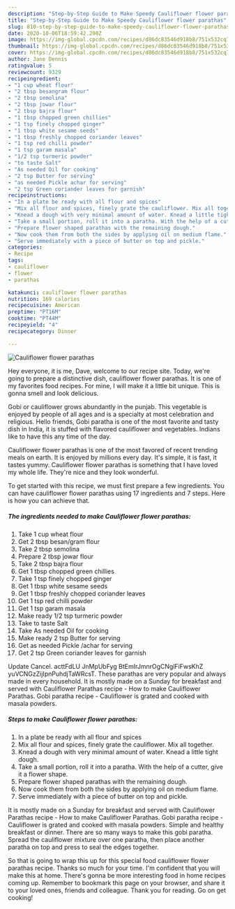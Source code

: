 ```yaml
---
description: "Step-by-Step Guide to Make Speedy Cauliflower flower parathas"
title: "Step-by-Step Guide to Make Speedy Cauliflower flower parathas"
slug: 810-step-by-step-guide-to-make-speedy-cauliflower-flower-parathas
date: 2020-10-06T18:59:42.290Z
image: https://img-global.cpcdn.com/recipes/d86dc83546d918b8/751x532cq70/cauliflower-flower-parathas-recipe-main-photo.jpg
thumbnail: https://img-global.cpcdn.com/recipes/d86dc83546d918b8/751x532cq70/cauliflower-flower-parathas-recipe-main-photo.jpg
cover: https://img-global.cpcdn.com/recipes/d86dc83546d918b8/751x532cq70/cauliflower-flower-parathas-recipe-main-photo.jpg
author: Jane Dennis
ratingvalue: 5
reviewcount: 9329
recipeingredient:
- "1 cup wheat flour"
- "2 tbsp besangram flour"
- "2 tbsp semolina"
- "2 tbsp jowar flour"
- "2 tbsp bajra flour"
- "1 tbsp chopped green chillies"
- "1 tsp finely chopped ginger"
- "1 tbsp white sesame seeds"
- "1 tbsp freshly chopped coriander leaves"
- "1 tsp red chilli powder"
- "1 tsp garam masala"
- "1/2 tsp turmeric powder"
- "to taste Salt"
- "As needed Oil for cooking"
- "2 tsp Butter for serving"
- "as needed Pickle achar for serving"
- "2 tsp Green coriander leaves for garnish"
recipeinstructions:
- "In a plate be ready with all flour and spices"
- "Mix all flour and spices, finely grate the cauliflower. Mix all together."
- "Knead a dough with very minimal amount of water. Knead a little tight dough."
- "Take a small portion, roll it into a paratha. With the help of a cutter, give it a flower shape."
- "Prepare flower shaped parathas with the remaining dough."
- "Now cook them from both the sides by applying oil on medium flame."
- "Serve immediately with a piece of butter on top and pickle."
categories:
- Recipe
tags:
- cauliflower
- flower
- parathas

katakunci: cauliflower flower parathas 
nutrition: 169 calories
recipecuisine: American
preptime: "PT16M"
cooktime: "PT44M"
recipeyield: "4"
recipecategory: Dinner

---
```



![Cauliflower flower parathas](https://img-global.cpcdn.com/recipes/d86dc83546d918b8/751x532cq70/cauliflower-flower-parathas-recipe-main-photo.jpg)

Hey everyone, it is me, Dave, welcome to our recipe site. Today, we're going to prepare a distinctive dish, cauliflower flower parathas. It is one of my favorites food recipes. For mine, I will make it a little bit unique. This is gonna smell and look delicious.

Gobi or cauliflower grows abundantly in the punjab. This vegetable is enjoyed by people of all ages and is a specialty at most celebration and religious. Hello friends, Gobi paratha is one of the most favorite and tasty dish in India, it is stuffed with flavored cauliflower and vegetables. Indians like to have this any time of the day.

Cauliflower flower parathas is one of the most favored of recent trending meals on earth. It is enjoyed by millions every day. It's simple, it is fast, it tastes yummy. Cauliflower flower parathas is something that I have loved my whole life. They're nice and they look wonderful.


To get started with this recipe, we must first prepare a few ingredients. You can have cauliflower flower parathas using 17 ingredients and 7 steps. Here is how you can achieve that.

<!--inarticleads1-->

##### The ingredients needed to make Cauliflower flower parathas:

1. Take 1 cup wheat flour
1. Get 2 tbsp besan/gram flour
1. Take 2 tbsp semolina
1. Prepare 2 tbsp jowar flour
1. Take 2 tbsp bajra flour
1. Get 1 tbsp chopped green chillies
1. Take 1 tsp finely chopped ginger
1. Get 1 tbsp white sesame seeds
1. Get 1 tbsp freshly chopped coriander leaves
1. Get 1 tsp red chilli powder
1. Get 1 tsp garam masala
1. Make ready 1/2 tsp turmeric powder
1. Take to taste Salt
1. Take As needed Oil for cooking
1. Make ready 2 tsp Butter for serving
1. Get as needed Pickle /achar for serving
1. Get 2 tsp Green coriander leaves for garnish


Update Cancel. acttFdLU JnMpUbFyg BtEmIrJmnrOgCNglFiFwsKhZ yuVCNGzZijIpnPuhdjTaWRcsT. These parathas are very popular and always made in every household. It is mostly made on a Sunday for breakfast and served with Cauliflower Parathas recipe - How to make Cauliflower Parathas. Gobi paratha recipe - Cauliflower is grated and cooked with masala powders. 

<!--inarticleads2-->

##### Steps to make Cauliflower flower parathas:

1. In a plate be ready with all flour and spices
1. Mix all flour and spices, finely grate the cauliflower. Mix all together.
1. Knead a dough with very minimal amount of water. Knead a little tight dough.
1. Take a small portion, roll it into a paratha. With the help of a cutter, give it a flower shape.
1. Prepare flower shaped parathas with the remaining dough.
1. Now cook them from both the sides by applying oil on medium flame.
1. Serve immediately with a piece of butter on top and pickle.


It is mostly made on a Sunday for breakfast and served with Cauliflower Parathas recipe - How to make Cauliflower Parathas. Gobi paratha recipe - Cauliflower is grated and cooked with masala powders. Simple and healthy breakfast or dinner. There are so many ways to make this gobi paratha. Spread the cauliflower mixture over one paratha, then place another paratha on top and press to seal the edges together. 

So that is going to wrap this up for this special food cauliflower flower parathas recipe. Thanks so much for your time. I'm confident that you will make this at home. There's gonna be more interesting food in home recipes coming up. Remember to bookmark this page on your browser, and share it to your loved ones, friends and colleague. Thank you for reading. Go on get cooking!
